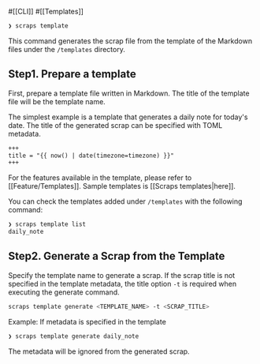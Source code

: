 #[[CLI]] #[[Templates]]

```bash
❯ scraps template
```

This command generates the scrap file from the template of the Markdown files under the `/templates` directory.

## Step1. Prepare a template

First, prepare a template file written in Markdown. The title of the template file will be the template name.

The simplest example is a template that generates a daily note for today's date. The title of the generated scrap can be specified with TOML metadata.
```markdown
+++
title = "{{ now() | date(timezone=timezone) }}"
+++
```

 For the features available in the template, please refer to [[Feature/Templates]]. Sample templates is [[Scraps templates|here]]. 
 
You can check the templates added under `/templates` with the following command:
```bash
❯ scraps template list
daily_note
```

## Step2. Generate a Scrap from the Template
Specify the template name to generate a scrap. If the scrap title is not specified in the template metadata, the title option `-t` is required when executing the generate command.

```bash
scraps template generate <TEMPLATE_NAME> -t <SCRAP_TITLE>
```

Example:
If metadata is specified in the template
```bash
❯ scraps template generate daily_note 
```

The metadata will be ignored from the generated scrap.